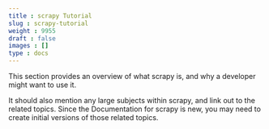 ```yaml
---
title : scrapy Tutorial
slug : scrapy-tutorial
weight : 9955
draft : false
images : []
type : docs
---
```


This section provides an overview of what scrapy is, and why a developer might want to use it.

It should also mention any large subjects within scrapy, and link out to the related topics. Since the Documentation for scrapy is new, you may need to create initial versions of those related topics.



